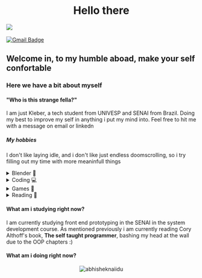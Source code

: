 <h1 align="center">Hello there</h1>

![](https://vbr.nathanchung.dev/badge?page_id=kleberapenas-visitors&color=55acb7&style=for-the-badge&logo=Github)

[![Gmail Badge](https://img.shields.io/badge/-Gmail-d14836?style=flat-square&logo=Gmail&logoColor=white&link=mail@jayrajroshan1@gmail.com)](mailto:mail@limadasilvakleber@gmail.com)
## Welcome in, to my humble aboad, make your self confortable
### Here we have a bit about myself
#### "Who is this strange fella?"
I am just Kleber, a tech student from UNIVESP and SENAI from Brazil. Doing my best to improve my self in anything i put my mind into. Feel free to hit me with a message on email or linkedn
##### My hobbies
I don't like laying idle, and i don't like just endless doomscrolling, so i try filling out my time with more meaninfull things

<details>
  <summary>Blender 🥯</summary>
    I picked up blender out of sheer curiosity and i have found it to be a quite fun activity, to keep it short here are some of the models i cooked up
    <p align="center">
      <img src="images/adepitas sororitas - Copia.png" width="600px" >
    </p>
    <p align="center">
      <img src="images/portal - Copia.png" width="600px" >
    </p>
    <p align="center">
      <img src="images/cake - Copia.png" width="600px" >
    </p>
    <p align="center">
      <img src="images/cactu - Copia.png" width="600px" >
    </p>
</details>

<details>
  <summary>Coding 💻</summary>
  <img alt="Static Badge" src="https://img.shields.io/badge/:badgeContent">

</details>

<details>
  <summary>Games 👾</summary>

</details>

<details>
  <summary>Reading 🔖</summary>

</details>

#### What am i studying right now?
I am currently studying front end prototyping in the SENAI in the system development course. As mentioned previously i am currently reading Cory Althoff's book, **The self taught programmer**, bashing my head at the wall due to the OOP chapters :)
#### What am i doing right now?
<p align="center"> <img src="https://github-readme-stats.vercel.app/api?username=kleberapenas&show_icons=true&theme=gotham" alt="abhisheknaiidu" />
